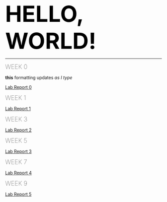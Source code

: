 <span style="color:black;font-weight:700;font-size:72px">
    HELLO, WORLD!
</span>

---

<span style="color:black;font-weight:50;font-size:20px">
    WEEK 0
</span>

**this** formatting updates _as I type_

[Lab Report 0](https://ijjones.github.io/cse15l-lab-reports/lab-report-1-week-0.html)


<span style="color:black;font-weight:50;font-size:20px">
    WEEK 1
</span>

[Lab Report 1](https://ijjones.github.io/cse15l-lab-reports/lab-report-1-week-1.html)


<span style="color:black;font-weight:50;font-size:20px">
    WEEK 3
</span>

[Lab Report 2](https://ijjones.github.io/cse15l-lab-reports/lab-report-1-week-3.html)

<span style="color:black;font-weight:50;font-size:20px">
    WEEK 5
</span>

[Lab Report 3](https://ijjones.github.io/cse15l-lab-reports/lab-report-week-5.html)

<span style="color:black;font-weight:50;font-size:20px">
    WEEK 7
</span>

[Lab Report 4](https://ijjones.github.io/cse15l-lab-reports/lab-report-week-5.html)

<span style="color:black;font-weight:50;font-size:20px">
    WEEK 9
</span>

[Lab Report 5](https://ijjones.github.io/cse15l-lab-reports/lab-report-week-5.html)
